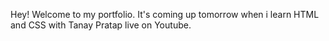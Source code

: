 
Hey! Welcome to my portfolio. It's coming up tomorrow when i learn HTML and CSS with Tanay Pratap live on Youtube.